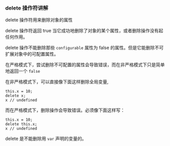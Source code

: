 ### delete 操作符讲解

delete 操作符用来删除对象的属性

delete 操作符返回 true 当它成功地删除了对象的某个属性，或者删除操作没有起任何作用。

delete 操作不能删除那些 `configurable` 属性为 false 的属性。但是它能删除不可扩展对象中的可配置属性。


在严格模式下，尝试删除不可配置的属性会导致错误，而在非严格模式下只是简单地返回一个 `false`

在非严格模式下，可以直接像下面这样删除全局变量,

```
this.x = 10;
delete x;
x // undefined
``` 

而在严格模式下，删除操作会导致错误。必须像下面这样写：

```
this.x = 10;
delete this.x;
x // undefined
```

delete 是不能删除用 `var` 声明的变量的。